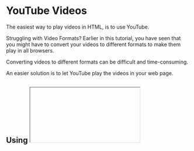 # YouTube Videos

The easiest way to play videos in HTML, is to use YouTube.

Struggling with Video Formats?
Earlier in this tutorial, you have seen that you might have to convert your videos to different formats to make them play in all browsers.

Converting videos to different formats can be difficult and time-consuming.

An easier solution is to let YouTube play the videos in your web page.

## Using <iframe> (recommended)
```html
<iframe width="420" height="315"
src="https://www.youtube.com/embed/tgbNymZ7vqY">
</iframe>
```

## Using <object> (deprecated)
```html
<object width="420" height="315"
data="https://www.youtube.com/embed/tgbNymZ7vqY">
```
</object>
## Using <embed> (deprecated)
```html
<embed width="420" height="315"
src="https://www.youtube.com/embed/tgbNymZ7vqY">
```